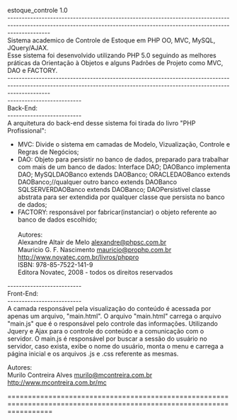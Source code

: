 estoque_controle 1.0<br>
---------------------------------------------------------------------------------------------------------------------------------------------------------------------------<br>
Sistema academico de Controle de Estoque em PHP OO, MVC, MySQL, JQuery/AJAX.<br>
Esse sistema foi desenvolvido utilizando PHP 5.0 seguindo as melhores práticas da Orientação à Objetos e alguns Padrões de Projeto como MVC, DAO e FACTORY.<br>
---------------------------------------------------------------------------------------------------------------------------------------------------------------------------<br>
--------------------------<br>
Back-End:<br>
--------------------------<br>
A arquitetura do back-end desse sistema foi tirada do livro "PHP Profissional":<br>

- MVC: Divide o sistema em camadas de Modelo, Vizualização, Controle e Regras de Negócios;<br>
- DAO: Objeto para persistir no banco de dados, preparado para trabalhar com mais de um banco de dados:
       Interface DAO;
       DAOBanco implementa DAO;
       MySQLDAOBanco extends DAOBanco;
       ORACLEDAOBanco extends DAOBanco;//qualquer outro banco extends DAOBanco
       SQLSERVERDAOBanco extends DAOBanco;
       DAOPersistivel classe abstrata para ser extendida por qualquer classe que persista no banco de dados;
- FACTORY: responsável por fabricar(instanciar) o objeto referente ao banco de dados escolhido;
<br><br>
Autores:<br>
Alexandre Altair de Melo <alexandre@phpsc.com.br><br>
Mauricio G. F. Nascimento <mauricio@prophp.com.br><br>
http://www.novatec.com.br/livros/phppro<br>
ISBN: 978-85-7522-141-9<br>
Editora Novatec, 2008 - todos os direitos reservados<br>

--------------------------<br>
Front-End:<br>
--------------------------<br>
A camada responsável pela visualização do conteúdo é acessada por apenas um arquivo, "main.html".
O arquivo "main.html" carrega o arquivo "main.js" que é o responsável pelo controle das informações.
Utilizando Jquery e Ajax para o controle do conteúdo e a comunicação com o servidor.
O main.js é responsável por buscar a sessão do usuário no servidor, caso exista, exibe o nome do usuário,
monta o menu e carrega a página inicial e os arquivos .js e .css referente as mesmas.<br>

Autores:<br>
Murilo Contreira Alves <murilo@mcontreira.com.br><br>
http://www.mcontreira.com.br/mc<br>

=======================================================================================================================
